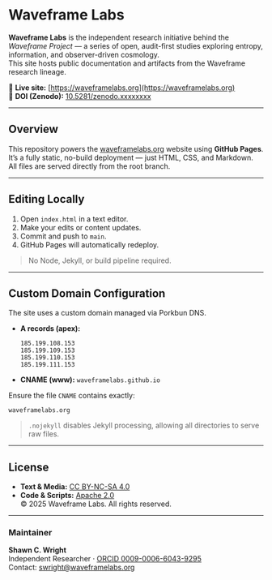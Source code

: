 # Waveframe Labs

**Waveframe Labs** is the independent research initiative behind the *Waveframe Project* — a series of open, audit-first studies exploring entropy, information, and observer-driven cosmology.  
This site hosts public documentation and artifacts from the Waveframe research lineage.

🔗 **Live site:** [https://waveframelabs.org](https://waveframelabs.org)  
📄 **DOI (Zenodo):** [10.5281/zenodo.xxxxxxxx](https://doi.org/10.5281/zenodo.xxxxxxxx)

---

## Overview

This repository powers the [waveframelabs.org](https://waveframelabs.org) website using **GitHub Pages**.  
It’s a fully static, no-build deployment — just HTML, CSS, and Markdown.  
All files are served directly from the root branch.

---

## Editing Locally

1. Open `index.html` in a text editor.  
2. Make your edits or content updates.  
3. Commit and push to `main`.  
4. GitHub Pages will automatically redeploy.

> No Node, Jekyll, or build pipeline required.

---

## Custom Domain Configuration

The site uses a custom domain managed via Porkbun DNS.

- **A records (apex):**
  ```
  185.199.108.153
  185.199.109.153
  185.199.110.153
  185.199.111.153
  ```
- **CNAME (www):** `waveframelabs.github.io`

Ensure the file `CNAME` contains exactly:
```
waveframelabs.org
```

> `.nojekyll` disables Jekyll processing, allowing all directories to serve raw files.

---

## License

- **Text & Media:** [CC BY-NC-SA 4.0](LICENSE-NC.md)  
- **Code & Scripts:** [Apache 2.0](LICENSE)  
© 2025 Waveframe Labs. All rights reserved.

---

### Maintainer

**Shawn C. Wright**  
Independent Researcher · [ORCID 0009-0006-6043-9295](https://orcid.org/0009-0006-6043-9295)  
Contact: [swright@waveframelabs.org](mailto:swright@waveframelabs.org)
